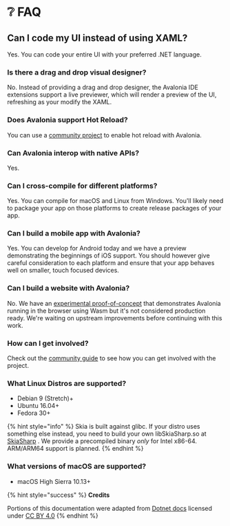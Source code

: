 # ❔ FAQ

## **Can I code my UI instead of using XAML?**

Yes. You can code your entire UI with your preferred .NET language.

### Is there a drag and drop visual designer?

No. Instead of providing a drag and drop designer, the Avalonia IDE extensions support a live previewer, which will render a preview of the UI, refreshing as your modify the XAML.

### Does Avalonia support Hot Reload?

You can use a [community project](https://github.com/AvaloniaCommunity/Live.Avalonia) to enable hot reload with Avalonia.

### Can Avalonia interop with native APIs?

Yes.

### Can I cross-compile for different platforms?

Yes. You can compile for macOS and Linux from Windows. You'll likely need to package your app on those platforms to create release packages of your app.

### Can I build a mobile app with Avalonia?

Yes. You can develop for Android today and we have a preview demonstrating the beginnings of iOS support. You should however give careful consideration to each platform and ensure that your app behaves well on smaller, touch focused devices.

### Can I build a website with Avalonia?

No. We have an [experimental proof-of-concept](http://testapp.keks-n.net/) that demonstrates Avalonia running in the browser using Wasm but it's not considered production ready. We're waiting on upstream improvements before continuing with this work.

### How can I get involved?

Check out the [community guide](community.md) to see how you can get involved with the project.

### What Linux Distros are supported?

* Debian 9 \(Stretch\)+
* Ubuntu 16.04+
* Fedora 30+

{% hint style="info" %}
Skia is built against glibc. If your distro uses something else instead, you need to build your own libSkiaSharp.so at [SkiaSharp](https://github.com/mono/SkiaSharp) . We provide a precompiled binary _only_ for Intel x86-64. ARM/ARM64 support is planned.
{% endhint %}

### What versions of macOS are supported?

* macOS High Sierra 10.13+

{% hint style="success" %}
**Credits**

Portions of this documentation were adapted from [Dotnet docs](https://github.com/dotnet/docs/) licensed under [CC BY 4.0](https://creativecommons.org/licenses/by/4.0/)
{% endhint %}

